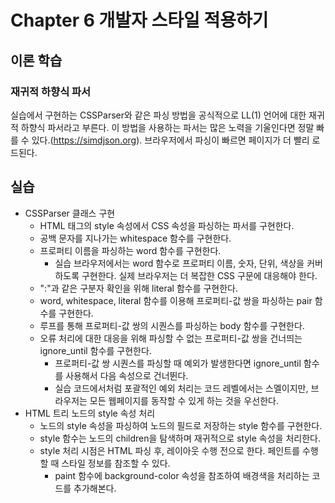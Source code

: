 # Chapter 6 개발자 스타일 적용하기

## 이론 학습

### 재귀적 하향식 파서

실습에서 구현하는 CSSParser와 같은 파싱 방법을 공식적으로 LL(1) 언어에 대한 재귀적 하향식 파서라고 부른다. 이 방법을 사용하는 파서는 많은 노력을 기울인다면 정말 빠를 수 있다.(https://simdjson.org). 브라우저에서 파싱이 빠르면 페이지가 더 빨리 로드된다.

## 실습

- CSSParser 클래스 구현
  - HTML 태그의 style 속성에서 CSS 속성을 파싱하는 파서를 구현한다.
  - 공백 문자를 지나가는 whitespace 함수를 구현한다.
  - 프로퍼티 이름을 파싱하는 word 함수를 구현한다.
    - 실습 브라우저에서는 word 함수로 프로퍼티 이름, 숫자, 단위, 색상을 커버하도록 구현한다. 실제 브라우저는 더 복잡한 CSS 구문에 대응해야 한다.
  - ":"과 같은 구분자 확인을 위해 literal 함수를 구현한다.
  - word, whitespace, literal 함수를 이용해 프로퍼티-값 쌍을 파싱하는 pair 함수를 구현한다.
  - 루프를 통해 프로퍼티-값 쌍의 시퀀스를 파싱하는 body 함수를 구현한다.
  - 오류 처리에 대한 대응을 위해 파싱할 수 없는 프로퍼티-값 쌍을 건너띄는 ignore_until 함수를 구현한다.
    - 프로퍼티-값 쌍 시퀀스를 파싱할 때 예외가 발생한다면 ignore_until 함수를 사용해서 다음 속성으로 건너뛴다.
    - 실습 코드에서처럼 포괄적인 예외 처리는 코드 레벨에서는 스멜이지만, 브라우저는 모든 웹페이지를 동작할 수 있게 하는 것을 우선한다.
- HTML 트리 노드의 style 속성 처리
  - 노드의 style 속성을 파싱하여 노드의 필드로 저장하는 style 함수를 구현한다.
  - style 함수는 노드의 children을 탐색하며 재귀적으로 style 속성을 처리한다.
  - style 처리 시점은 HTML 파싱 후, 레이아웃 수행 전으로 한다. 페인트를 수행할 때 스타일 정보를 참조할 수 있다.
    - paint 함수에 background-color 속성을 참조하여 배경색을 처리하는 코드를 추가해본다.
